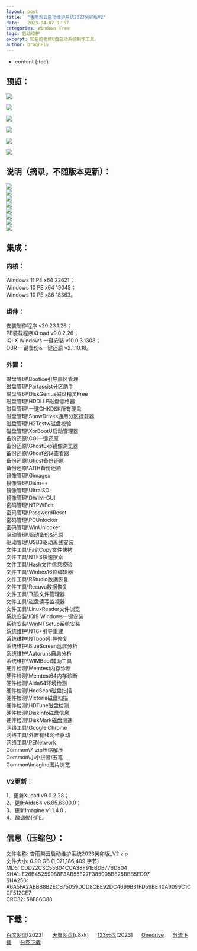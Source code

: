 ```yaml
---
layout: post
title:  "杏雨梨云启动维护系统2023癸卯版V2"
date:   2023-04-07 9：57
categories: Windows Free
tags: 启动维护
excerpt: 知名的老牌U盘启动系统制作工具。
author: DragnFly
---
```


* content
{:toc}

## 预览：

![](https://www.xyboot.com/wp-content/uploads/2022/12/23gm_01.jpg)

![](https://www.xyboot.com/wp-content/uploads/2022/12/23gm_02.jpg)

![](https://www.xyboot.com/wp-content/uploads/2022/12/23gm_03.jpg)

![](https://www.xyboot.com/wp-content/uploads/2022/12/23gm_04.jpg)

![](https://www.xyboot.com/wp-content/uploads/2022/12/23gm_05.jpg)

![](https://www.xyboot.com/wp-content/uploads/2022/12/23gm_06.jpg)

## 说明（摘录，不随版本更新）：

![](https://www.xyboot.com/wp-content/uploads/2022/12/%E8%AF%B4%E6%98%8E01.png)  
![](https://www.xyboot.com/wp-content/uploads/2022/12/%E8%AF%B4%E6%98%8E02.png)  
![](https://www.xyboot.com/wp-content/uploads/2022/12/%E8%AF%B4%E6%98%8E03.png)  
![](https://www.xyboot.com/wp-content/uploads/2022/12/%E8%AF%B4%E6%98%8E04.png)  
![](https://www.xyboot.com/wp-content/uploads/2022/12/%E8%AF%B4%E6%98%8E05.png)  
![](https://www.xyboot.com/wp-content/uploads/2022/12/%E8%AF%B4%E6%98%8E06.png)  
![](https://www.xyboot.com/wp-content/uploads/2022/12/%E8%AF%B4%E6%98%8E07.png)  
![](https://www.xyboot.com/wp-content/uploads/2022/12/%E8%AF%B4%E6%98%8E08.png)

## 集成：

### 内核：  
Windows 11 PE x64 22621；  
Windows 10 PE x64 19045；  
Windows 10 PE x86 18363。

### 组件：  
安装制作程序 v20.23.1.26；  
PE装载程序XLoad v9.0.2.26；  
IQI X Windows 一键安装 v10.0.3.1308；  
OBR 一键备份&一键还原 v2.1.10.18。

### 外置：  
磁盘管理\\Bootice引导扇区管理  
磁盘管理\\Partassist分区助手  
磁盘管理\\DiskGenius磁盘精灵Free  
磁盘管理\\HDDLLF磁盘低格器  
磁盘管理\\一键CHKDSK所有硬盘  
磁盘管理\\ShowDrives通用分区挂载器  
磁盘管理\\H2Testw磁盘校验  
磁盘管理\\XorBootU启动管理器  
备份还原\\CGI一键还原  
备份还原\\GhostExp镜像浏览器  
备份还原\\Ghost密码查看器  
备份还原\\Ghost备份还原  
备份还原\\ATIH备份还原  
镜像管理\\Gimagex  
镜像管理\\Dism++  
镜像管理\\UltraISO  
镜像管理\\DWIM-GUI  
密码管理\\NTPWEdit  
密码管理\\PasswordReset  
密码管理\\PCUnlocker  
密码管理\\WinUnlocker  
驱动管理\\驱动备份&还原  
驱动管理\\USB3驱动离线安装  
文件工具\\FastCopy文件快拷  
文件工具\\NTFS快速搜索  
文件工具\\Hash文件信息校验  
文件工具\\Winhex16位编辑器  
文件工具\\RStudio数据恢复  
文件工具\\Recuva数据恢复  
文件工具\\飞狐文件管理器  
文件工具\\磁盘读写监视器  
文件工具\\LinuxReader文件浏览  
系统安装\\IQI9 Windows一键安装  
系统安装\\WinNTSetup系统安装  
系统维护\\NT6+引导重建  
系统维护\\NTboot引导修复  
系统维护\\BlueScreen蓝屏分析  
系统维护\\Autoruns自启分析  
系统维护\\WIMBoot辅助工具  
硬件检测\\Memtest内存诊断  
硬件检测\\Memtest64内存诊断  
硬件检测\\Aida64环境检测  
硬件检测\\HddScan磁盘扫描  
硬件检测\\Victoria磁盘扫描  
硬件检测\\HDTune磁盘检测  
硬件检测\\DiskInfo磁盘信息  
硬件检测\\DiskMark磁盘测速  
网络工具\\Google Chrome  
网络工具\\外置有线网卡驱动  
网络工具\\PENetwork  
Common\\7-zip压缩解压  
Common\\小小拼音/五笔  
Common\\Imagine图片浏览

### V2更新：  
1、更新XLoad v9.0.2.28；  
2、更新Aida64 v6.85.6300.0；  
3、更新Imagine v1.1.4.0；  
4、微调优化PE。

## 信息（压缩包）：

文件名称: 杏雨梨云启动维护系统2023癸卯版\_V2.zip  
文件大小: 0.99 GB (1,071,186,409 字节)  
MD5: CDD22C3C55B04CCA38F91EBDB776D804  
SHA1: E26B45259988F3AB55E27F385005B825BBB5ED97  
SHA256: A6A5FA2ABBB8B2ECB75059DCD8CBE92DC4699B31FD59BE40A6099C1CCF512CE7  
CRC32: 58F86C88

## 下载：

[百度网盘](https://pan.baidu.com/s/1LSr_WsTRO1MyS25pReIihw?pwd=2023)\[2023\]      [天翼网盘](https://cloud.189.cn/web/share?code=mqYJjmBnY77r)\[u8xk\]      [123云盘](https://www.123pan.com/s/QJh9-k2mtH)\[2023\]      [Onedrive](https://oxchk-my.sharepoint.com/:f:/g/personal/xyboot_usb-boot_win/Eh0ZLkZxukpFoQzlbTnJ1gQBONFS-zfYQjrY-I04t9ASWg)      [分流下载](https://usoidx.xyboot.top/2023/%E6%9D%8F%E9%9B%A8%E6%A2%A8%E4%BA%91%E5%90%AF%E5%8A%A8%E7%BB%B4%E6%8A%A4%E7%B3%BB%E7%BB%9F2023%E7%99%B8%E5%8D%AF%E7%89%88/)      [分卷下载](https://cloud.xyboot.top/%e6%9d%8f%e9%9b%a8%e6%a2%a8%e4%ba%91%e5%90%af%e5%8a%a8%e7%bb%b4%e6%8a%a4%e7%b3%bb%e7%bb%9f2023%e7%99%b8%e5%8d%af%e7%89%88/)
